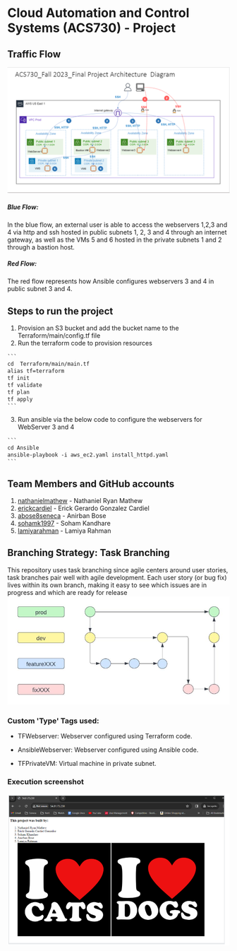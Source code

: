 # Cloud Automation and Control Systems (ACS730) - Project

## Traffic Flow
<img src="./architecture.png"></img>
##### Blue Flow: 
In the blue flow, an external user is able to access the webservers 1,2,3 and 4 via http and ssh hosted in public subnets 1, 2, 3 and 4 through an internet gateway, as well as the VMs 5 and 6 hosted in the private subnets 1 and 2 through a bastion host.
##### Red Flow: 
The red flow represents how Ansible configures webservers 3 and 4 in public subnet 3 and 4.

## Steps to run the project
1. Provision an S3 bucket and add the bucket name to the Terraform/main/config.tf file
2. Run the terraform code to provision resources
````
```
cd  Terraform/main/main.tf 
alias tf=terraform
tf init
tf validate
tf plan
tf apply
```
````
3. Run ansible via the below code to configure the webservers for WebServer 3 and 4
````
```
cd Ansible
ansible-playbook -i aws_ec2.yaml install_httpd.yaml
```
````
## Team Members and GitHub accounts
1. [nathanielmathew](github.com/nathanielmathew) - Nathaniel Ryan Mathew
2. [erickcardiel](github.com/erickcardiel) - Erick Gerardo Gonzalez Cardiel 
3. [abose8seneca](github.com/abose8seneca) - Anirban Bose 
4. [sohamk1997](github.com/sohamk1997) - Soham Kandhare
5. [lamiyarahman](github.com/lamiyarahman) - Lamiya Rahman 

## Branching Strategy: Task Branching
This repository uses task branching since agile centers around user stories, task branches pair well with agile development. Each user story (or bug fix) lives within its own branch, making it easy to see which issues are in progress and which are ready for release
<img src="./branching.jpeg"></img>

### Custom 'Type' Tags used:
- TFWebserver: 
Webserver configured using Terraform code.

- AnsibleWebserver: 
Webserver configured using Ansible code.

- TFPrivateVM: 
Virtual machine in private subnet.

### Execution screenshot
<img src="./projectSS.png"></img>

